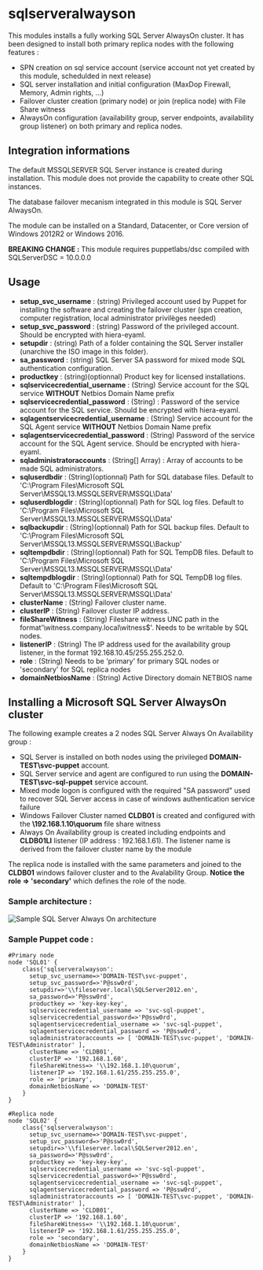 # sqlserveralwayson #

This modules installs a fully working SQL Server AlwaysOn cluster. It has been designed to install both primary replica nodes with the following features :
- SPN creation on sql service account (service account not yet created by this module, schedulded in next release)
- SQL server installation and initial configuration (MaxDop Firewall, Memory, Admin rights, ...)
- Failover cluster creation (primary node) or join (replica node) with File Share witness
- AlwaysOn configuration (availability group, server endpoints, availability group listener) on both primary and replica nodes.


## Integration informations
The default MSSQLSERVER SQL Server instance is created during installation. This module does not provide the capability to create other SQL instances.

The database failover mecanism integrated in this module is SQL Server AlwaysOn.

The module can be installed on a Standard, Datacenter, or Core version of Windows 2012R2 or Windows 2016.

**BREAKING CHANGE :** This module requires puppetlabs/dsc compiled with SQLServerDSC = 10.0.0.0

## Usage
- **setup_svc_username** : (string) Privileged account used by Puppet for installing the software and creating the failover cluster (spn creation, computer registration, local administrator privilèges needed)
- **setup_svc_password** : (string) Password of the privileged account. Should be encrypted with hiera-eyaml.
- **setupdir** : (string) Path of a folder containing the SQL Server installer (unarchive the ISO image in this folder).
- **sa_password** : (string) SQL Server SA password for mixed mode SQL authentication configuration.
- **productkey** : (string)(optionnal) Product key for licensed installations.
- **sqlservicecredential_username** : (String) Service account for the SQL service **WITHOUT** Netbios Domain Name prefix
- **sqlservicecredential_password** : (String) :  Password of the service account for the SQL service. Should be encrypted with hiera-eyaml.
- **sqlagentservicecredential_username** : (String) Service account for the SQL Agent service **WITHOUT** Netbios Domain Name prefix
- **sqlagentservicecredential_password** : (String) Password of the service account for the SQL Agent service. Should be encrypted with hiera-eyaml.
- **sqladministratoraccounts** : (String[] Array) : Array of accounts to be made SQL administrators.
- **sqluserdbdir** : (String)(optionnal) Path for SQL database files. Default to 'C:\Program Files\Microsoft SQL Server\MSSQL13.MSSQLSERVER\MSSQL\Data'
- **sqluserdblogdir** : (String)(optionnal) Path for SQL log files. Default to 'C:\Program Files\Microsoft SQL Server\MSSQL13.MSSQLSERVER\MSSQL\Data'
- **sqlbackupdir** : (String)(optionnal) Path for SQL backup files. Default to 'C:\Program Files\Microsoft SQL Server\MSSQL13.MSSQLSERVER\MSSQL\Backup'
- **sqltempdbdir** : (String)(optionnal) Path for SQL TempDB files. Default to 'C:\Program Files\Microsoft SQL Server\MSSQL13.MSSQLSERVER\MSSQL\Data'
- **sqltempdblogdir** : (String)(optionnal) Path for SQL TempDB log files. Default to 'C:\Program Files\Microsoft SQL Server\MSSQL13.MSSQLSERVER\MSSQL\Data'
- **clusterName** : (String) Failover cluster name.
- **clusterIP** : (String) Failover cluster IP address.
- **fileShareWitness** : (String) Fileshare witness UNC path in the format'\\witness.company.local\witness$'. Needs to be writable by SQL nodes.
- **listenerIP** : (String) The IP address used for the availability group listener, in the format 192.168.10.45/255.255.252.0.
- **role** : (String) Needs to be 'primary' for primary SQL nodes or 'secondary' for SQL replica nodes
- **domainNetbiosName** : (String) Active Directory domain NETBIOS name


## Installing a Microsoft SQL Server AlwaysOn cluster
The following example creates a 2 nodes SQL Server Always On Availability group :
- SQL Server is installed on both nodes using the privileged **DOMAIN-TEST\svc-puppet** account.
- SQL Server service and agent are configured to run using the **DOMAIN-TEST\svc-sql-puppet** service account.
- Mixed mode logon is configured with the required "SA password" used to recover SQL Server access in case of windows authentication service failure
- Windows Failover Cluster named **CLDB01** is created and configured with the **\\192.168.1.10\quorum** file share witness
- Always On Availability group is created including endpoints and **CLDB01LI** listener (IP address : 192.168.1.61). The listener name is derived from the failover cluster name by the module

The replica node is installed with the same parameters and joined to the **CLDB01** windows failover cluster and to the Avalability Group. **Notice the role => 'secondary'** which defines the role of the node.

### Sample architecture :
![Sample SQL Server Always On architecture](https://virtualdesktopdevops.github.io/images/sql-server-always-on-architecture.jpg)

### Sample Puppet code :
~~~puppet
#Primary node
node 'SQL01' {
	class{'sqlserveralwayson':
	  setup_svc_username=>'DOMAIN-TEST\svc-puppet',
	  setup_svc_password=>'P@ssw0rd',
	  setupdir=>'\\fileserver.local\SQLServer2012.en',
	  sa_password=>'P@ssw0rd',
	  productkey => 'key-key-key',
	  sqlservicecredential_username => 'svc-sql-puppet',
	  sqlservicecredential_password=>'P@ssw0rd',
	  sqlagentservicecredential_username => 'svc-sql-puppet',
	  sqlagentservicecredential_password => 'P@ssw0rd',
	  sqladministratoraccounts => [ 'DOMAIN-TEST\svc-puppet', 'DOMAIN-TEST\Administrator' ],
	  clusterName => 'CLDB01',
	  clusterIP => '192.168.1.60',
	  fileShareWitness=> '\\192.168.1.10\quorum',
	  listenerIP => '192.168.1.61/255.255.255.0',
	  role => 'primary',
	  domainNetbiosName => 'DOMAIN-TEST'
	}
}

#Replica node
node 'SQL02' {
	class{'sqlserveralwayson':
	  setup_svc_username=>'DOMAIN-TEST\svc-puppet',
	  setup_svc_password=>'P@ssw0rd',
	  setupdir=>'\\fileserver.local\SQLServer2012.en',
	  sa_password=>'P@ssw0rd',
	  productkey => 'key-key-key',
	  sqlservicecredential_username => 'svc-sql-puppet',
	  sqlservicecredential_password=>'P@ssw0rd',
	  sqlagentservicecredential_username => 'svc-sql-puppet',
	  sqlagentservicecredential_password => 'P@ssw0rd',
	  sqladministratoraccounts => [ 'DOMAIN-TEST\svc-puppet', 'DOMAIN-TEST\Administrator' ],
	  clusterName => 'CLDB01',
	  clusterIP => '192.168.1.60',
	  fileShareWitness=> '\\192.168.1.10\quorum',
	  listenerIP => '192.168.1.61/255.255.255.0',
	  role => 'secondary',
	  domainNetbiosName => 'DOMAIN-TEST'
	}
}

~~~
